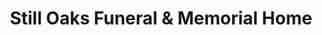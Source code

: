 ---
title: "Still Oaks Funeral & Memorial Home"
url: /epsom/still-oaks-funeral-und-memorial-home/
shop: Bestattungen
---